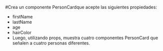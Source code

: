 #Crea un componente PersonCardque acepte las siguientes propiedades: 

- firstName
- lastName
- age
- hairColor
- Luego, utilizando props,  muestra cuatro componentes PersonCard que señalen a cuatro personas diferentes.
